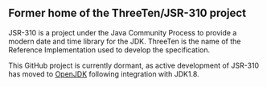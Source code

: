 ## Former home of the ThreeTen/JSR-310 project

JSR-310 is a project under the Java Community Process to provide
a modern date and time library for the JDK. ThreeTen is the name
of the Reference Implementation used to develop the specification.

This GitHub project is currently dormant, as active development
of JSR-310 has moved to [OpenJDK](http://openjdk.java.net/projects/threeten/)
following integration with JDK1.8.

